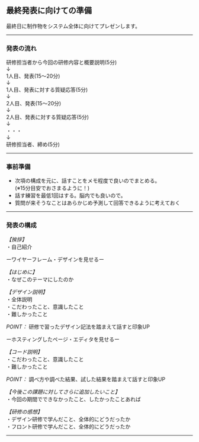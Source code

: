 ## 最終発表に向けての準備

最終日に制作物をシステム全体に向けてプレゼンします。  

***
### 発表の流れ

研修担当者から今回の研修内容と概要説明(5分)  
↓  
1人目、発表(15～20分)  
↓  
1人目、発表に対する質疑応答(5分)  
↓  
2人目、発表(15～20分)  
↓  
2人目、発表に対する質疑応答(5分)  
↓  
・・・  
↓  
研修担当者、締め(5分)

***

### 事前準備
* 次項の構成を元に、話すことをメモ程度で良いのでまとめる。  
(※15分目安でおさまるように！)
* 話す練習を最低1回はする。脳内でも良いので。
* 質問が来そうなことはあらかじめ予測して回答できるように考えておく

***

### 発表の構成

*【挨拶】*  
・自己紹介  

ーワイヤーフレーム・デザインを見せるー  

*【はじめに】*  
・なぜこのテーマにしたのか  

*【デザイン説明】*  
・全体説明  
・こだわったこと、意識したこと  
・難しかったこと  

*POINT：* 研修で習ったデザイン記法を踏まえて話すと印象UP

ーホスティングしたページ・エディタを見せるー  

*【コード説明】*  
・こだわったこと、意識したこと  
・難しかったこと  

*POINT：* 調べ方や調べた結果、試した結果を踏まえて話すと印象UP

*【今後この課題に対してさらに追加したいこと】*  
・今回の期間でできなかったこと、したかったことあれば  

*【研修の感想】*  
・デザイン研修で学んだこと、全体的にどうだったか  
・フロント研修で学んだこと、全体的にどうだったか  

***
